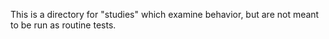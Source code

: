 This is a directory for "studies" which examine behavior, but are not meant to
be run as routine tests.
